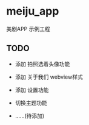 # meiju_app

美剧APP 示例工程

## TODO

* 添加 拍照选着头像功能

* 添加 关于我们 webview样式

* 添加 设置功能

* 切换主题功能

* ......(待添加)
